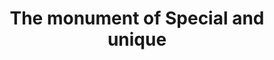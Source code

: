 ---
pid: llp64
title: The monument of Special and unique
location_transcription: Art Muesuem
coordinates: "[-75.180545757746, 39.96534587447]"
zipcode: '19115'
gen_neighborhood: Northeast Philadelphia
neighborhood: Bustleton,Somerton
outside_phl: 
age: '12'
age_range: 6-13
instagram: 
image_file_name: llp_64.jpg
proposal_transcription: A diamond monument.  The monument of special and unique
topic: 
topic_summary: '0'
type: Sculpture Statue
keywords_other: art museum, pma
credit: Abibat Lateef
image_labels: 
twitter: 
facebook: 
permalink: "/monuments/llp64/"
layout: item-page
---